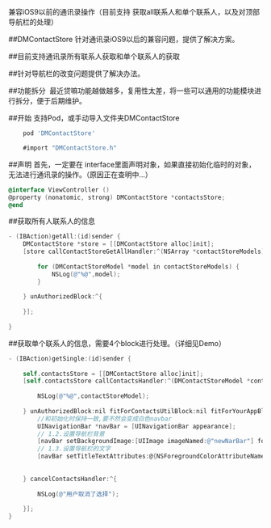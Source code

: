 兼容iOS9以前的通讯录操作（目前支持 获取all联系人和单个联系人，以及对顶部导航栏的处理）

##DMContactStore
针对通讯录iOS9以后的兼容问题，提供了解决方案。

##目前支持通讯录所有联系人获取和单个联系人的获取

##针对导航栏的改变问题提供了解决办法。

##功能拆分
  最近贷嘛功能越做越多，复用性太差，将一些可以通用的功能模块进行拆分，便于后期维护。

##开始
支持Pod，或手动导入文件夹DMContactStore
```bash
    pod 'DMContactStore'
```

```objective-c
    #import "DMContactStore.h"
```

##声明
首先，一定要在 interface里面声明对象，如果直接初始化临时的对象，无法进行通讯录的操作。（原因正在查明中...）
```objective-c
@interface ViewController ()
@property (nonatomic, strong) DMContactStore *contactsStore;
@end
```

##获取所有人联系人的信息
```objective-c
- (IBAction)getAll:(id)sender {
    DMContactStore *store = [[DMContactStore alloc]init];
    [store callContactStoreGetAllHandler:^(NSArray *contactStoreModels) {
       
        for (DMContactStoreModel *model in contactStoreModels) {
            NSLog(@"%@",model);
        }
        
    } unAuthorizedBlock:^{
        
    }];
    
}
```
##获取单个联系人的信息，需要4个block进行处理。（详细见Demo）
```objective-c
- (IBAction)getSingle:(id)sender {
    
    self.contactsStore = [[DMContactStore alloc]init];
    [self.contactsStore callContactsHandler:^(DMContactStoreModel *contactStoreModel) {
        
        NSLog(@"%@",contactStoreModel);
        
    } unAuthorizedBlock:nil fitForContactsUtilBlock:nil fitForYourAppBlock:^{
        //和初始化时保持一致,要不然会变成白色navbar
        UINavigationBar *navBar = [UINavigationBar appearance];
        // 1.2.设置导航栏背景
        [navBar setBackgroundImage:[UIImage imageNamed:@"newNarBar"] forBarMetrics:UIBarMetricsDefault];
        // 1.3.设置导航栏的文字
        [navBar setTitleTextAttributes:@{NSForegroundColorAttributeName : [UIColor whiteColor]}];
        
        
    } cancelContactsHandler:^{
        
        NSLog(@"用户取消了选择");
        
    }];
}
```


